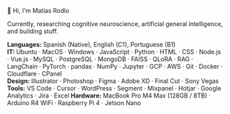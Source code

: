 👋 Hi, I'm Matías Rodlo

Currently, researching cognitive neuroscience, artificial general intelligence, and building stuff.

**Languages:** Spanish (Native), English (C1), Portuguese (B1)  
**IT:** Ubuntu · MacOS · Windows · JavaScript · Python · HTML · CSS · Node.js · Vue.js · MySQL · PostgreSQL · MongoDB · FAISS · QLoRA · RAG · LangChain · PyTorch · pandas · NumPy · Jupyter · GCP · AWS · Git · Docker · Cloudflare · CPanel   
**Design:** Illustrator · Photoshop · Figma · Adobe XD · Final Cut · Sony Vegas  
**Tools:** VS Code · Cursor · WordPress · Segment · Mixpanel · Hotjar · Google Analytics · Jira · Excel
**Hardware:** MacBook Pro M4 Max (128GB / 8TB) · Arduino R4 WiFi · Raspberry Pi 4 · Jetson Nano 
